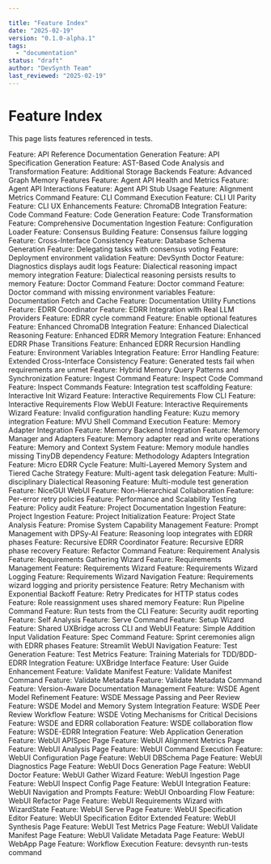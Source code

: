 ```yaml
---

title: "Feature Index"
date: "2025-02-19"
version: "0.1.0-alpha.1"
tags:
  - "documentation"
status: "draft"
author: "DevSynth Team"
last_reviewed: "2025-02-19"
---
```


# Feature Index

This page lists features referenced in tests.

Feature: API Reference Documentation Generation
Feature: API Specification Generation
Feature: AST-Based Code Analysis and Transformation
Feature: Additional Storage Backends
Feature: Advanced Graph Memory Features
Feature: Agent API Health and Metrics
Feature: Agent API Interactions
Feature: Agent API Stub Usage
Feature: Alignment Metrics Command
Feature: CLI Command Execution
Feature: CLI UI Parity
Feature: CLI UX Enhancements
Feature: ChromaDB Integration
Feature: Code Command
Feature: Code Generation
Feature: Code Transformation
Feature: Comprehensive Documentation Ingestion
Feature: Configuration Loader
Feature: Consensus Building
Feature: Consensus failure logging
Feature: Cross-Interface Consistency
Feature: Database Schema Generation
Feature: Delegating tasks with consensus voting
Feature: Deployment environment validation
Feature: DevSynth Doctor
Feature: Diagnostics displays audit logs
Feature: Dialectical reasoning impact memory integration
Feature: Dialectical reasoning persists results to memory
Feature: Doctor Command
Feature: Doctor command
Feature: Doctor command with missing environment variables
Feature: Documentation Fetch and Cache
Feature: Documentation Utility Functions
Feature: EDRR Coordinator
Feature: EDRR Integration with Real LLM Providers
Feature: EDRR cycle command
Feature: Enable optional features
Feature: Enhanced ChromaDB Integration
Feature: Enhanced Dialectical Reasoning
Feature: Enhanced EDRR Memory Integration
Feature: Enhanced EDRR Phase Transitions
Feature: Enhanced EDRR Recursion Handling
Feature: Environment Variables Integration
Feature: Error Handling
Feature: Extended Cross-Interface Consistency
Feature: Generated tests fail when requirements are unmet
Feature: Hybrid Memory Query Patterns and Synchronization
Feature: Ingest Command
Feature: Inspect Code Command
Feature: Inspect Commands
Feature: Integration test scaffolding
Feature: Interactive Init Wizard
Feature: Interactive Requirements Flow CLI
Feature: Interactive Requirements Flow WebUI
Feature: Interactive Requirements Wizard
Feature: Invalid configuration handling
Feature: Kuzu memory integration
Feature: MVU Shell Command Execution
Feature: Memory Adapter Integration
Feature: Memory Backend Integration
Feature: Memory Manager and Adapters
Feature: Memory adapter read and write operations
Feature: Memory and Context System
Feature: Memory module handles missing TinyDB dependency
Feature: Methodology Adapters Integration
Feature: Micro EDRR Cycle
Feature: Multi-Layered Memory System and Tiered Cache Strategy
Feature: Multi-agent task delegation
Feature: Multi-disciplinary Dialectical Reasoning
Feature: Multi-module test generation
Feature: NiceGUI WebUI
Feature: Non-Hierarchical Collaboration
Feature: Per-error retry policies
Feature: Performance and Scalability Testing
Feature: Policy audit
Feature: Project Documentation Ingestion
Feature: Project Ingestion
Feature: Project Initialization
Feature: Project State Analysis
Feature: Promise System Capability Management
Feature: Prompt Management with DPSy-AI
Feature: Reasoning loop integrates with EDRR phases
Feature: Recursive EDRR Coordinator
Feature: Recursive EDRR phase recovery
Feature: Refactor Command
Feature: Requirement Analysis
Feature: Requirements Gathering Wizard
Feature: Requirements Management
Feature: Requirements Wizard
Feature: Requirements Wizard Logging
Feature: Requirements Wizard Navigation
Feature: Requirements wizard logging and priority persistence
Feature: Retry Mechanism with Exponential Backoff
Feature: Retry Predicates for HTTP status codes
Feature: Role reassignment uses shared memory
Feature: Run Pipeline Command
Feature: Run tests from the CLI
Feature: Security audit reporting
Feature: Self Analysis
Feature: Serve Command
Feature: Setup Wizard
Feature: Shared UXBridge across CLI and WebUI
Feature: Simple Addition Input Validation
Feature: Spec Command
Feature: Sprint ceremonies align with EDRR phases
Feature: Streamlit WebUI Navigation
Feature: Test Generation
Feature: Test Metrics
Feature: Training Materials for TDD/BDD-EDRR Integration
Feature: UXBridge Interface
Feature: User Guide Enhancement
Feature: Validate Manifest
Feature: Validate Manifest Command
Feature: Validate Metadata
Feature: Validate Metadata Command
Feature: Version-Aware Documentation Management
Feature: WSDE Agent Model Refinement
Feature: WSDE Message Passing and Peer Review
Feature: WSDE Model and Memory System Integration
Feature: WSDE Peer Review Workflow
Feature: WSDE Voting Mechanisms for Critical Decisions
Feature: WSDE and EDRR collaboration
Feature: WSDE collaboration flow
Feature: WSDE-EDRR Integration
Feature: Web Application Generation
Feature: WebUI APISpec Page
Feature: WebUI Alignment Metrics Page
Feature: WebUI Analysis Page
Feature: WebUI Command Execution
Feature: WebUI Configuration Page
Feature: WebUI DBSchema Page
Feature: WebUI Diagnostics Page
Feature: WebUI Docs Generation Page
Feature: WebUI Doctor
Feature: WebUI Gather Wizard
Feature: WebUI Ingestion Page
Feature: WebUI Inspect Config Page
Feature: WebUI Integration
Feature: WebUI Navigation and Prompts
Feature: WebUI Onboarding Flow
Feature: WebUI Refactor Page
Feature: WebUI Requirements Wizard with WizardState
Feature: WebUI Serve Page
Feature: WebUI Specification Editor
Feature: WebUI Specification Editor Extended
Feature: WebUI Synthesis Page
Feature: WebUI Test Metrics Page
Feature: WebUI Validate Manifest Page
Feature: WebUI Validate Metadata Page
Feature: WebUI WebApp Page
Feature: Workflow Execution
Feature: devsynth run-tests command
